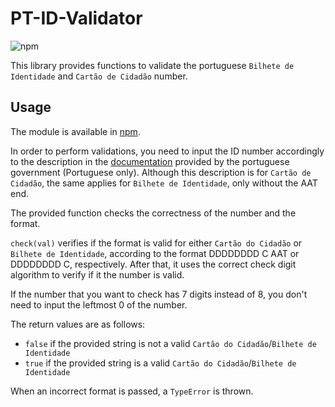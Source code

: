 PT-ID-Validator
=======================

![npm](https://img.shields.io/npm/dt/pt-id-validator)

This library provides functions to validate the portuguese `Bilhete de Identidade` and `Cartão de Cidadão` number.

Usage
-----

The module is available in [npm](https://www.npmjs.com/package/pt-id-validator).

In order to perform validations, you need to input the ID number accordingly to the description in the [documentation](https://www.autenticacao.gov.pt/documents/20126/115760/Valida%C3%A7%C3%A3o+de+N%C3%BAmero+de+Documento+do+Cart%C3%A3o+de+Cidad%C3%A3o.pdf/) provided by the portuguese government (Portuguese only). Although this description is for `Cartão de Cidadão`, the same applies for `Bilhete de Identidade`, only without the AAT end.

The provided function checks the correctness of the number and the format.

`check(val)` verifies if the format is valid for either `Cartão do Cidadão` or `Bilhete de Identidade`, according to the format DDDDDDDD C AAT or DDDDDDDD C, respectively. After that, it uses the correct check digit algorithm to verify if it the number is valid.

If the number that you want to check has 7 digits instead of 8, you don't need to input the leftmost 0 of the number.

The return values are as follows:

* `false` if the provided string is not a valid `Cartão do Cidadão`/`Bilhete de Identidade`
* `true` if the provided string is a valid `Cartão do Cidadão`/`Bilhete de Identidade`

When an incorrect format is passed, a `TypeError` is thrown.